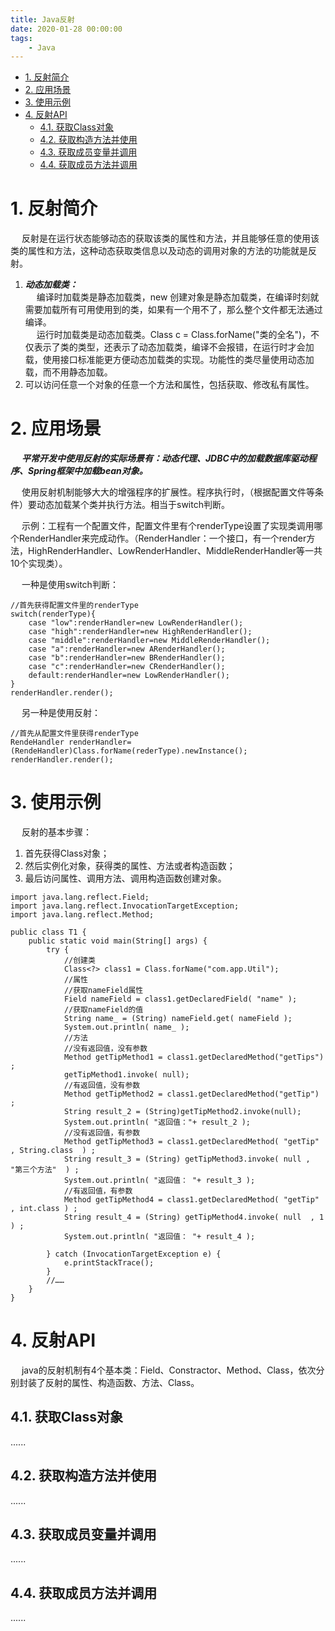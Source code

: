 ```yaml
---
title: Java反射
date: 2020-01-28 00:00:00
tags:
    - Java
---
```


<!-- TOC -->

- [1. 反射简介](#1-反射简介)
- [2. 应用场景](#2-应用场景)
- [3. 使用示例](#3-使用示例)
- [4. 反射API](#4-反射api)
    - [4.1. 获取Class对象](#41-获取class对象)
    - [4.2. 获取构造方法并使用](#42-获取构造方法并使用)
    - [4.3. 获取成员变量并调用](#43-获取成员变量并调用)
    - [4.4. 获取成员方法并调用](#44-获取成员方法并调用)

<!-- /TOC -->

# 1. 反射简介  
&emsp; 反射是在运行状态能够动态的获取该类的属性和方法，并且能够任意的使用该类的属性和方法，这种动态获取类信息以及动态的调用对象的方法的功能就是反射。  

1. ***动态加载类：***  
&emsp; 编译时加载类是静态加载类，new 创建对象是静态加载类，在编译时刻就需要加载所有可用使用到的类，如果有一个用不了，那么整个文件都无法通过编译。  
&emsp; 运行时加载类是动态加载类。Class c =  Class.forName("类的全名")，不仅表示了类的类型，还表示了动态加载类，编译不会报错，在运行时才会加载，使用接口标准能更方便动态加载类的实现。功能性的类尽量使用动态加载，而不用静态加载。  
2. 可以访问任意一个对象的任意一个方法和属性，包括获取、修改私有属性。  

# 2. 应用场景  

&emsp; ***平常开发中使用反射的实际场景有：动态代理、JDBC中的加载数据库驱动程序、Spring框架中加载bean对象。*** 
<!-- https://mp.weixin.qq.com/s/_2VVj3AN-mAuguUIk9-8xg -->

&emsp; 使用反射机制能够大大的增强程序的扩展性。程序执行时，（根据配置文件等条件）要动态加载某个类并执行方法。相当于switch判断。  

&emsp; 示例：工程有一个配置文件，配置文件里有个renderType设置了实现类调用哪个RenderHandler来完成动作。（RenderHandler：一个接口，有一个render方法，HighRenderHandler、LowRenderHandler、MiddleRenderHandler等一共10个实现类）。  

&emsp; 一种是使用switch判断：  

```
//首先获得配置文件里的renderType
switch(renderType){
    case "low":renderHandler=new LowRenderHandler();
    case "high":renderHandler=new HighRenderHandler();
    case "middle":renderHandler=new MiddleRenderHandler();
    case "a":renderHandler=new ARenderHandler();
    case "b":renderHandler=new BRenderHandler();
    case "c":renderHandler=new CRenderHandler();
    default:renderHandler=new LowRenderHandler();
}
renderHandler.render();
```
&emsp; 另一种是使用反射：  

```
//首先从配置文件里获得renderType
RendeHandler renderHandler=(RendeHandler)Class.forName(rederType).newInstance();
renderHandler.render();
```

# 3. 使用示例
&emsp; 反射的基本步骤：  
1. 首先获得Class对象；  
2. 然后实例化对象，获得类的属性、方法或者构造函数；  
3. 最后访问属性、调用方法、调用构造函数创建对象。  

```
import java.lang.reflect.Field;
import java.lang.reflect.InvocationTargetException;
import java.lang.reflect.Method;

public class T1 {
    public static void main(String[] args) {
        try {
            //创建类
            Class<?> class1 = Class.forName("com.app.Util");
            //属性
            //获取nameField属性
            Field nameField = class1.getDeclaredField( "name" );
            //获取nameField的值
            String name_ = (String) nameField.get( nameField );
            System.out.println( name_ );
            //方法
            //没有返回值，没有参数
            Method getTipMethod1 = class1.getDeclaredMethod("getTips") ;
            getTipMethod1.invoke( null);
            //有返回值，没有参数
            Method getTipMethod2 = class1.getDeclaredMethod("getTip") ;
            String result_2 = (String)getTipMethod2.invoke(null);
            System.out.println( "返回值："+ result_2 );
            //没有返回值，有参数
            Method getTipMethod3 = class1.getDeclaredMethod( "getTip" , String.class  ) ;
            String result_3 = (String) getTipMethod3.invoke( null , "第三个方法"  ) ;
            System.out.println( "返回值： "+ result_3 );
            //有返回值，有参数
            Method getTipMethod4 = class1.getDeclaredMethod( "getTip" , int.class ) ;
            String result_4 = (String) getTipMethod4.invoke( null  , 1 ) ;
            System.out.println( "返回值： "+ result_4 );

        } catch (InvocationTargetException e) {
            e.printStackTrace();
        }
        //……
    }
}
```

# 4. 反射API  
&emsp; java的反射机制有4个基本类：Field、Constractor、Method、Class，依次分别封装了反射的属性、构造函数、方法、Class。  

<!--实现Java反射机制的类都位于java.lang.reflect包中：
Class类：代表一个类 
Field类：代表类的成员变量（类的属性） 
Method类：代表类的方法 
Constructor类：代表类的构造方法 
Array类：提供了动态创建数组，以及访问数组的元素的静态方法 
一句话概括就是使用反射可以赋予jvm动态编译的能力，否则类的元数据信息只能用静态编译的方式实现，例如热加载，Tomcat的classloader等等都没法支持。 -->

## 4.1. 获取Class对象  
......

## 4.2. 获取构造方法并使用  
......

## 4.3. 获取成员变量并调用  
......

## 4.4. 获取成员方法并调用  
......



